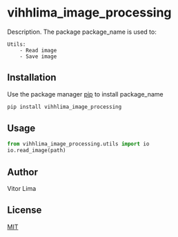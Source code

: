 # vihhlima_image_processing

Description. 
The package package_name is used to:

	Utils:
		- Read image
		- Save image


## Installation

Use the package manager [pip](https://pip.pypa.io/en/stable/) to install package_name

```bash
pip install vihhlima_image_processing
```

## Usage

```python
from vihhlima_image_processing.utils import io
io.read_image(path)
```

## Author
Vitor Lima

## License
[MIT](https://choosealicense.com/licenses/mit/)